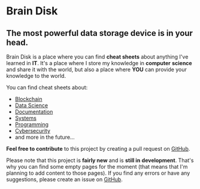 # Brain Disk

## **The most powerful data storage device is in your head.**

Brain Disk is a place where you can find **cheat sheets** about anything I've
learned in **IT**. It's a place where I store my knowledge in **computer**
**science** and share it with the world, but also a place where **YOU** can
provide your knowledge to the world.

You can find cheat sheets about:

- [Blockchain](https://opixelum.gitbook.io/brain-disk/blockchain)
- [Data Science](https://opixelum.gitbook.io/brain-disk/data-science)
- [Documentation](https://opixelum.gitbook.io/brain-disk/documentation)
- [Systems](https://opixelum.gitbook.io/brain-disk/systems)
- [Programming](https://opixelum.gitbook.io/brain-disk/programming)
- [Cybersecurity](https://opixelum.gitbook.io/brain-disk/cybersecurity)
- and more in the future...

**Feel free to contribute** to this project by creating a pull request on
[GitHub](https://github.com/opixelum/brain-disk).

Please note that this project is **fairly new** and is **still in**
**development**. That's why you can find some empty pages for the moment (that
means that I'm planning to add content to those pages). If you find any errors
or have any suggestions, please create an issue on
[GitHub](https://github.com/opixelum/brain-disk/issues/new).
